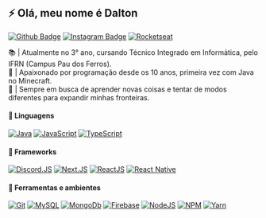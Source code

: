 ## ⚡ Olá, meu nome é Dalton 

<a href="https://github.com/jdaltonlins"><img alt="Github Badge" src="https://img.shields.io/badge/-Github-4B0082?style=for-the-badge&logo=Github&logoColor=gray&link=https://github.com/jdaltonlins" /></a>
<a href="https://github.com/jdaltonlins"><img alt="Instagram Badge" src="https://img.shields.io/badge/-Instagram-4B0082?style=for-the-badge&logo=Instagram&logoColor=DD2A7B&link=https://instagram.com/daltinhu_" /></a>
<a href="https://app.rocketseat.com.br/me/jdaltonlins"><img alt="Rocketseat" src="https://img.shields.io/badge/Rocketseat-4B0082?style=for-the-badge&logo=data:image/png;base64,iVBORw0KGgoAAAANSUhEUgAAABAAAAAQCAMAAAAoLQ9TAAAALVBMVEVHcExxWsF0XMJzXMJxWcFsUsD///9jRrzY0u6Xh9Gsn9n39fyMecy0qd2bjNJWBT0WAAAABHRSTlMA2Do606wF2QAAAGlJREFUGJVdj1cWwCAIBLEsRU3uf9xobDH8+GZwUYi8i6ucJwrxKE+7D0G9Q4vlYqtmCSjndr4CgCgzlyFgfKfKCVO0LrPKjmiqMxGXkJwNnXskqWG+1oSM+BSwD8f29YLNjvx/OQrn+g99oQSoNmt3PgAAAABJRU5ErkJggg==" /></a>

📚 | Atualmente no 3° ano, cursando Técnico Integrado em Informática, pelo IFRN (Campus Pau dos Ferros). </br>
💖 | Apaixonado por programação desde os 10 anos, primeira vez com Java no Minecraft. </br>
🧠 | Sempre em busca de aprender novas coisas e tentar de modos diferentes para expandir minhas fronteiras.

#### :speech_balloon: Linguagens
<a href="#"><img alt="Java" src="https://img.shields.io/badge/Java-4B0082.svg?style=for-the-badge&logo=java&logoColor=white" /></a>
<a href="#"><img alt="JavaScript" src="https://img.shields.io/badge/JavaScript-4B0082.svg?style=for-the-badge&logo=javascript&logoColor=FFD700" /></a>
<a href="#"><img alt="TypeScript" src="https://img.shields.io/badge/TypeScript-4B0082.svg?style=for-the-badge&logo=typescript&logoColor=5050FF" /></a>

#### :hammer: Frameworks
<a href="#"><img alt="Discord.JS" src="https://img.shields.io/badge/Discord.JS-4B0082.svg?style=for-the-badge&logo=discord&logoColor=7289DA" /></a>
<a href="#"><img alt="Next.JS" src="https://img.shields.io/badge/Next.JS-4B0082.svg?style=for-the-badge&logo=next.js&logoColor=gray" /></a>
<a href="#"><img alt="ReactJS" src="https://img.shields.io/badge/ReactJS-4B0082.svg?style=for-the-badge&logo=react&logoColor=40E0D0" /></a>
<a href="#"><img alt="React Native" src="https://img.shields.io/badge/React Native-4B0082.svg?style=for-the-badge&logo=react&logoColor=008B8B" /></a>

#### :wrench: Ferramentas e ambientes
<a href="#"><img alt="Git" src="https://img.shields.io/badge/Git-4B0082.svg?style=for-the-badge&logo=git&logoColor=D853F" /></a>
<a href="#"><img alt="MySQL" src="https://img.shields.io/badge/MySQL-4B0082.svg?style=for-the-badge&logo=mysql&logoColor=008080" /></a>
<a href="#"><img alt="MongoDb" src="https://img.shields.io/badge/MongoDb-4B0082.svg?style=for-the-badge&logo=mongodb&logoColor=4DB33D" /></a>
<a href="#"><img alt="Firebase" src="https://img.shields.io/badge/Firebase-4B0082.svg?style=for-the-badge&logo=firebase&logoColor=FFA000" /></a>
<a href="#"><img alt="NodeJS" src="https://img.shields.io/badge/NodeJS-4B0082.svg?style=for-the-badge&logo=node.js&logoColor=4DB33D" /></a>
<a href="#"><img alt="NPM" src="https://img.shields.io/badge/NPM-4B0082.svg?style=for-the-badge&logo=npm" /></a>
<a href="#"><img alt="Yarn" src="https://img.shields.io/badge/Yarn-4B0082.svg?style=for-the-badge&logo=yarn&logoColor=40E0D0" /></a>
